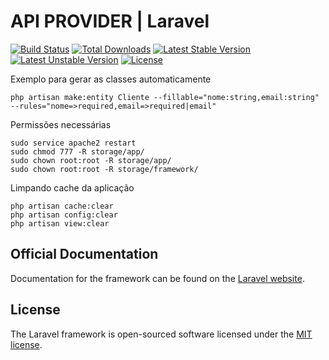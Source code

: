 # API PROVIDER | Laravel

[![Build Status](https://travis-ci.org/laravel/framework.svg)](https://travis-ci.org/laravel/framework)
[![Total Downloads](https://poser.pugx.org/laravel/framework/d/total.svg)](https://packagist.org/packages/laravel/framework)
[![Latest Stable Version](https://poser.pugx.org/laravel/framework/v/stable.svg)](https://packagist.org/packages/laravel/framework)
[![Latest Unstable Version](https://poser.pugx.org/laravel/framework/v/unstable.svg)](https://packagist.org/packages/laravel/framework)
[![License](https://poser.pugx.org/laravel/framework/license.svg)](https://packagist.org/packages/laravel/framework)

Exemplo para gerar as classes automaticamente 
```
php artisan make:entity Cliente --fillable="nome:string,email:string" --rules="nome=>required,email=>required|email"
```

Permissões necessárias
```
sudo service apache2 restart
sudo chmod 777 -R storage/app/
sudo chown root:root -R storage/app/
sudo chown root:root -R storage/framework/
```

Limpando cache da aplicação
```
php artisan cache:clear
php artisan config:clear
php artisan view:clear
```

## Official Documentation

Documentation for the framework can be found on the [Laravel website](http://laravel.com/docs).


## License

The Laravel framework is open-sourced software licensed under the [MIT license](http://opensource.org/licenses/MIT).

